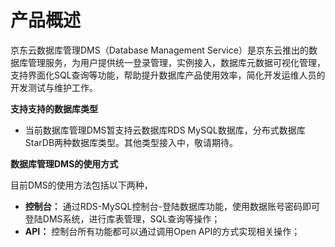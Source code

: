 # 产品概述
京东云数据库管理DMS（Database Management Service）是京东云推出的数据库管理服务，为用户提供统一登录管理，实例接入，数据库元数据可视化管理，支持界面化SQL查询等功能，帮助提升数据库产品使用效率，简化开发运维人员的开发测试与维护工作。

**支持支持的数据库类型**

* 当前数据库管理DMS暂支持云数据库RDS MySQL数据库，分布式数据库StarDB两种数据库类型。其他类型接入中，敬请期待。

**数据库管理DMS的使用方式**

目前DMS的使用方法包括以下两种， 

* **控制台：** 通过RDS-MySQL控制台-登陆数据库功能，使用数据账号密码即可登陆DMS系统，进行库表管理，SQL查询等操作；
* **API：** 控制台所有功能都可以通过调用Open API的方式实现相关操作；
